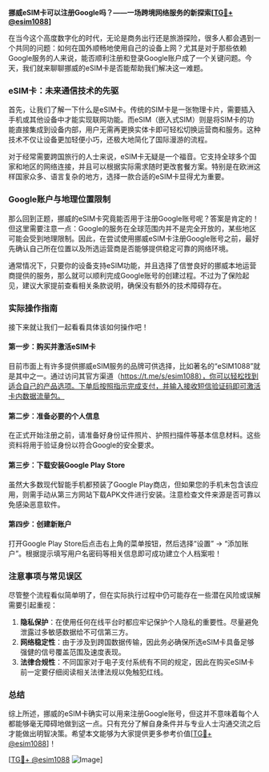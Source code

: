 **挪威eSIM卡可以注册Google吗？——一场跨境网络服务的新探索[[TG💪+ @esim1088](https://t.me/s/esim1088)]**

在当今这个高度数字化的时代，无论是商务出行还是旅游探险，很多人都会遇到一个共同的问题：如何在国外顺畅地使用自己的设备上网？尤其是对于那些依赖Google服务的人来说，能否顺利注册和登录Google账户成了一个关键问题。今天，我们就来聊聊挪威的eSIM卡是否能帮助我们解决这一难题。

### eSIM卡：未来通信技术的先驱

首先，让我们了解一下什么是eSIM卡。传统的SIM卡是一张物理卡片，需要插入手机或其他设备中才能实现联网功能。而eSIM（嵌入式SIM）则是将SIM卡的功能直接集成到设备内部，用户无需再更换实体卡即可轻松切换运营商和服务。这种技术不仅让设备更加轻便小巧，还极大地简化了国际漫游的流程。

对于经常需要跨国旅行的人士来说，eSIM卡无疑是一个福音。它支持全球多个国家和地区的网络连接，并且可以根据实际需求随时更改套餐方案。特别是在欧洲这样国家众多、语言复杂的地方，选择一款合适的eSIM卡显得尤为重要。

### Google账户与地理位置限制

那么回到正题，挪威的eSIM卡究竟能否用于注册Google账号呢？答案是肯定的！但这里需要注意一点：Google的服务在全球范围内并不是完全开放的，某些地区可能会受到地理限制。因此，在尝试使用挪威eSIM卡注册Google账号之前，最好先确认自己所在位置以及所选运营商是否能够提供稳定可靠的网络环境。

通常情况下，只要你的设备支持eSIM功能，并且选择了信誉良好的挪威本地运营商提供的服务，那么就可以顺利完成Google账号的创建过程。不过为了保险起见，建议大家提前查看相关条款说明，确保没有额外的技术障碍存在。

### 实际操作指南

接下来就让我们一起看看具体该如何操作吧！

#### 第一步：购买并激活eSIM卡
目前市面上有许多提供挪威eSIM服务的品牌可供选择，比如著名的“eSIM1088”就是其中之一。通过访问其官方渠道（https://t.me/s/esim1088），你可以轻松找到适合自己的产品选项。下单后按照指示完成支付，并输入接收短信验证码即可激活卡内数据流量包。

#### 第二步：准备必要的个人信息
在正式开始注册之前，请准备好身份证件照片、护照扫描件等基本信息材料。这些资料将用于验证身份以符合Google的安全要求。

#### 第三步：下载安装Google Play Store
虽然大多数现代智能手机都预装了Google Play商店，但如果您的手机未包含该应用，则需手动从第三方网站下载APK文件进行安装。注意检查文件来源是否可靠以免感染恶意软件。

#### 第四步：创建新账户
打开Google Play Store后点击右上角的菜单按钮，然后选择“设置” -> “添加账户”。根据提示填写用户名密码等相关信息即可成功建立个人档案啦！

### 注意事项与常见误区

尽管整个流程看似简单明了，但在实际执行过程中仍可能存在一些潜在风险或误解需要引起重视：

1. **隐私保护**：在使用任何在线平台时都应牢记保护个人隐私的重要性。尽量避免泄露过多敏感数据给不可信第三方。
2. **网络稳定性**：由于涉及到跨国数据传输，因此务必确保所选eSIM卡具备足够强健的信号覆盖范围及速度表现。
3. **法律合规性**：不同国家对于电子支付系统有不同的规定，因此在购买eSIM卡前一定要仔细阅读相关法律法规以免触犯红线。

### 总结

综上所述，挪威的eSIM卡确实可以用来注册Google账号，但这并不意味着每个人都能够毫无障碍地做到这一点。只有充分了解自身条件并与专业人士沟通交流之后才能做出明智决策。希望本文能够为大家提供更多参考价值[[TG💪+ @esim1088](https://t.me/s/esim1088)]！

[[TG💪+ @esim1088](https://t.me/s/esim1088) ![Image](https://i.postimg.cc/4NQfJmqS/Snipaste-2025-05-13-00-14-12.png)]